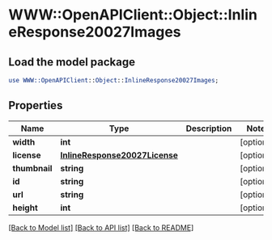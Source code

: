 # WWW::OpenAPIClient::Object::InlineResponse20027Images

## Load the model package
```perl
use WWW::OpenAPIClient::Object::InlineResponse20027Images;
```

## Properties
Name | Type | Description | Notes
------------ | ------------- | ------------- | -------------
**width** | **int** |  | [optional] 
**license** | [**InlineResponse20027License**](InlineResponse20027License.md) |  | [optional] 
**thumbnail** | **string** |  | [optional] 
**id** | **string** |  | [optional] 
**url** | **string** |  | [optional] 
**height** | **int** |  | [optional] 

[[Back to Model list]](../README.md#documentation-for-models) [[Back to API list]](../README.md#documentation-for-api-endpoints) [[Back to README]](../README.md)


